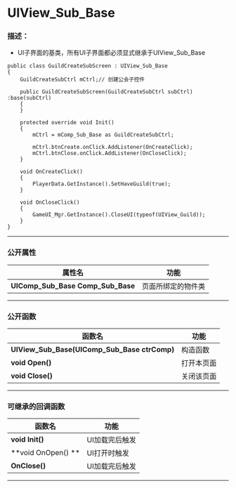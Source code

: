 # UIView_Sub_Base
### 描述：
- UI子界面的基类，所有UI子界面都必须显式继承于UIView_Sub_Base

```
public class GuildCreateSubScreen : UIView_Sub_Base
{
    GuildCreateSubCtrl mCtrl;// 创建公会子控件

    public GuildCreateSubScreen(GuildCreateSubCtrl subCtrl) :base(subCtrl)
    {
    }

    protected override void Init()
    {
        mCtrl = mComp_Sub_Base as GuildCreateSubCtrl;

        mCtrl.btnCreate.onClick.AddListener(OnCreateClick);
        mCtrl.btnClose.onClick.AddListener(OnCloseClick);
    }

    void OnCreateClick()
    {
        PlayerData.GetInstance().SetHaveGuild(true);
    }

    void OnCloseClick()
    {
        GameUI_Mgr.GetInstance().CloseUI(typeof(UIView_Guild));
    }
}
```

---
### 公开属性
属性名|功能
--- | ---
**UIComp_Sub_Base Comp_Sub_Base** | 页面所绑定的物件类

---
### 公开函数
函数名|功能
--- | ---
**UIView_Sub_Base(UIComp_Sub_Base ctrComp)** | 构造函数
**void Open()** | 打开本页面
**void Close()** | 关闭该页面

---

### 可继承的回调函数
函数名|功能
--- | ---
**void Init()** | UI加载完后触发
**void OnOpen() ** | UI打开时触发
**OnClose()** | UI加载完后触发

---